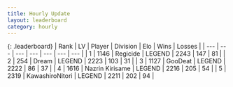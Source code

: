 ```yaml
---
title: Hourly Update
layout: leaderboard
category: hourly
---
```


{: .leaderboard}
| Rank | LV | Player | Division | Elo | Wins | Losses |
| --- | --- | --- | --- | --- | --- | --- |
| <span data-change="0">1</span> | 1146 | <span title="ID: 353063">Regicide</span> | LEGEND | <span data-change="0">2243</span> | <span data-change="0">147</span> | <span data-change="0">81</span> |
| <span data-change="0">2</span> | 254 | <span title="ID: 573202">Dream</span> | LEGEND | <span data-change="0">2223</span> | <span data-change="0">103</span> | <span data-change="0">31</span> |
| <span data-change="0">3</span> | 1127 | <span title="ID: 416373">GooDeat</span> | LEGEND | <span data-change="0">2222</span> | <span data-change="0">86</span> | <span data-change="0">37</span> |
| <span data-change="1">4</span> | 1616 | <span title="ID: 315148">Nazrin Kirisame</span> | LEGEND | <span data-change="8">2216</span> | <span data-change="2">205</span> | <span data-change="0">54</span> |
| <span data-change="-1">5</span> | 2319 | <span title="ID: 164871">KawashiroNitori</span> | LEGEND | <span data-change="0">2211</span> | <span data-change="0">202</span> | <span data-change="0">94</span> |